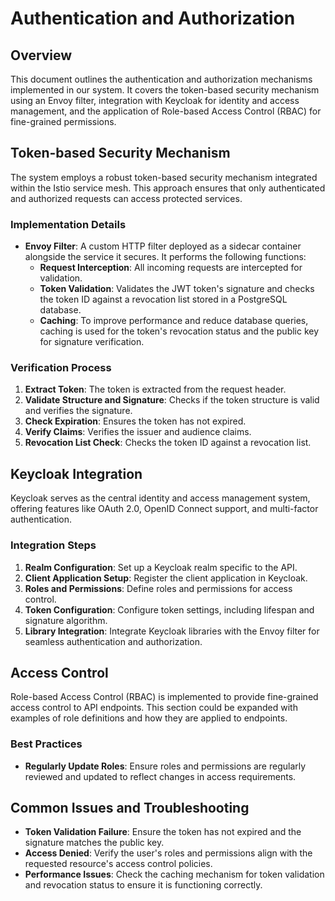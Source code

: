 # Authentication and Authorization

## Overview

This document outlines the authentication and authorization mechanisms implemented in our system. It covers the token-based security mechanism using an Envoy filter, integration with Keycloak for identity and access management, and the application of Role-based Access Control (RBAC) for fine-grained permissions.

## Token-based Security Mechanism

The system employs a robust token-based security mechanism integrated within the Istio service mesh. This approach ensures that only authenticated and authorized requests can access protected services.

### Implementation Details

- **Envoy Filter**: A custom HTTP filter deployed as a sidecar container alongside the service it secures. It performs the following functions:
  - **Request Interception**: All incoming requests are intercepted for validation.
  - **Token Validation**: Validates the JWT token's signature and checks the token ID against a revocation list stored in a PostgreSQL database.
  - **Caching**: To improve performance and reduce database queries, caching is used for the token's revocation status and the public key for signature verification.

### Verification Process

1. **Extract Token**: The token is extracted from the request header.
2. **Validate Structure and Signature**: Checks if the token structure is valid and verifies the signature.
3. **Check Expiration**: Ensures the token has not expired.
4. **Verify Claims**: Verifies the issuer and audience claims.
5. **Revocation List Check**: Checks the token ID against a revocation list.

## Keycloak Integration

Keycloak serves as the central identity and access management system, offering features like OAuth 2.0, OpenID Connect support, and multi-factor authentication.

### Integration Steps

1. **Realm Configuration**: Set up a Keycloak realm specific to the API.
2. **Client Application Setup**: Register the client application in Keycloak.
3. **Roles and Permissions**: Define roles and permissions for access control.
4. **Token Configuration**: Configure token settings, including lifespan and signature algorithm.
5. **Library Integration**: Integrate Keycloak libraries with the Envoy filter for seamless authentication and authorization.

## Access Control

Role-based Access Control (RBAC) is implemented to provide fine-grained access control to API endpoints. This section could be expanded with examples of role definitions and how they are applied to endpoints.

### Best Practices

- **Regularly Update Roles**: Ensure roles and permissions are regularly reviewed and updated to reflect changes in access requirements.

## Common Issues and Troubleshooting

- **Token Validation Failure**: Ensure the token has not expired and the signature matches the public key.
- **Access Denied**: Verify the user's roles and permissions align with the requested resource's access control policies.
- **Performance Issues**: Check the caching mechanism for token validation and revocation status to ensure it is functioning correctly.

